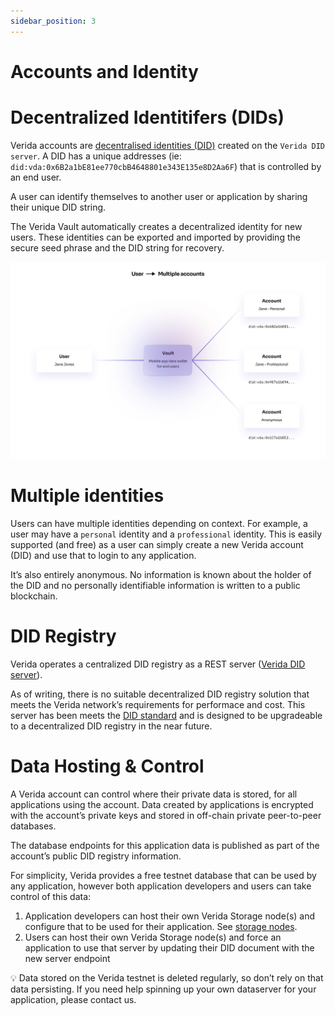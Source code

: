 ```yaml
---
sidebar_position: 3
---
```

# Accounts and Identity

# Decentralized Identitifers (DIDs)

Verida accounts are [decentralised identities (DID)](https://w3c.github.io/did-core/) created on the `Verida DID server`. A DID has a unique addresses (ie: `did:vda:0x6B2a1bE81ee770cbB4648801e343E135e8D2Aa6F`) that is controlled by an end user.

A user can identify themselves to another user or application by sharing their unique DID string.

The Verida Vault automatically creates a decentralized identity for new users. These identities can be exported and imported by providing the secure seed phrase and the DID string for recovery.

![concepts_identity.png](accounts_and_identity/concepts_identity.png)

# Multiple identities

Users can have multiple identities depending on context. For example, a user may have a `personal` identity and a `professional` identity. This is easily supported (and free) as a user can simply create a new Verida account (DID) and use that to login to any application.

It’s also entirely anonymous. No information is known about the holder of the DID and no personally identifiable information is written to a public blockchain.

# DID Registry

Verida operates a centralized DID registry as a REST server ([Verida DID server](https://github.com/verida/did-server)).

As of writing, there is no suitable decentralized DID registry solution that meets the Verida network’s requirements for performace and cost. This server has been meets the [DID standard](https://w3c.github.io/did-core/) and is designed to be upgradeable to a decentralized DID registry in the near future.

# Data Hosting & Control

A Verida account can control where their private data is stored, for all applications using the account. Data created by applications is encrypted with the account’s private keys and stored in off-chain private peer-to-peer databases.

The database endpoints for this application data is published as part of the account’s public DID registry information.

For simplicity, Verida provides a free testnet database that can be used by any application, however both application developers and users can take control of this data:

1. Application developers can host their own Verida Storage node(s) and configure that to be used for their application. See [storage nodes](../storage-node.md).
2. Users can host their own Verida Storage node(s) and force an application to use that server by updating their DID document with the new server endpoint

<aside>
💡 Data stored on the Verida testnet is deleted regularly, so don’t rely on that data persisting. If you need help spinning up your own dataserver for your application, please contact us.

</aside>